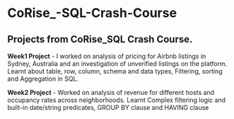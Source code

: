 # CoRise_-SQL-Crash-Course

## Projects from CoRise_SQL Crash Course. 
**Week1 Project** - I worked on analysis of pricing for Airbnb listings in Sydney, Australia and an investigation of unverified listings on the platform. Learnt about table, row, column, schema and data types,
Filtering, sorting and Aggregation in SQL.

**Week2 Project** - Worked on analysis of revenue for different hosts and occupancy rates across neighborhoods. Learnt Complex filtering logic and built-in date/string predicates, GROUP BY clause
and HAVING clause
